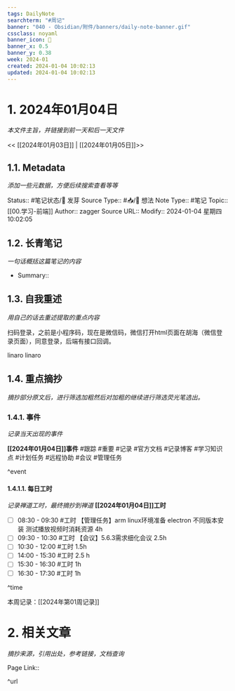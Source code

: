 ```yaml
---
tags: DailyNote
searchterm: "#周记"
banner: "040 - Obsidian/附件/banners/daily-note-banner.gif"
cssclass: noyaml
banner_icon: 💌
banner_x: 0.5
banner_y: 0.38
week: 2024-01
created: 2024-01-04 10:02:13
updated: 2024-01-04 10:02:13
---
```


# 1. 2024年01月04日

_本文件主旨，并链接到前一天和后一天文件_

<< [[2024年01月03日]] | [[2024年01月05日]]>>

## 1.1. Metadata

_添加一些元数据，方便后续搜索查看等等_

Status:: #笔记状态/🌱 发芽
Source Type:: #📥/💭 想法 
Note Type:: #笔记
Topic:: [[00.学习-前端]]
Author:: zagger
Source URL::
Modify:: 2024-01-04 星期四 10:02:05

## 1.2. 长青笔记

_一句话概括这篇笔记的内容_

- Summary::

## 1.3. 自我重述

_用自己的话去重述提取的重点内容_

扫码登录，之前是小程序码，现在是微信码，微信打开html页面在胡海（微信登录页面），同意登录，后端有接口回调。

linaro
linaro          
## 1.4. 重点摘抄

_摘抄部分原文后，进行筛选加粗然后对加粗的继续进行筛选荧光笔选出。_

### 1.4.1. 事件

_记录当天出现的事件_

**[[2024年01月04日]]事件** 
#跟踪 #重要 #记录 #官方文档 #记录博客 #学习知识点 #计划任务 #远程协助 #会议 #管理任务

^event

#### 1.4.1.1. 每日工时

_记录禅道工时，最终摘抄到禅道_
**[[2024年01月04日]]工时**
- [ ] 08:30 - 09:30 #工时  【管理任务】arm linux环境准备 electron 不同版本安装 测试播放视频时消耗资源 4h
- [ ] 09:30 - 10:30 #工时  【会议】5.6.3需求细化会议 2.5h
- [ ] 10:30 - 12:00 #工时  1.5h
- [ ] 14:00 - 15:30 #工时  2.5 h
- [ ] 15:30 - 16:30 #工时  1h
- [ ] 16:30 - 17:30 #工时  1h

^time

本周记录：[[2024年第01周记录]]

# 2. 相关文章

_摘抄来源，引用出处，参考链接，文档查询_

Page Link::

^url
